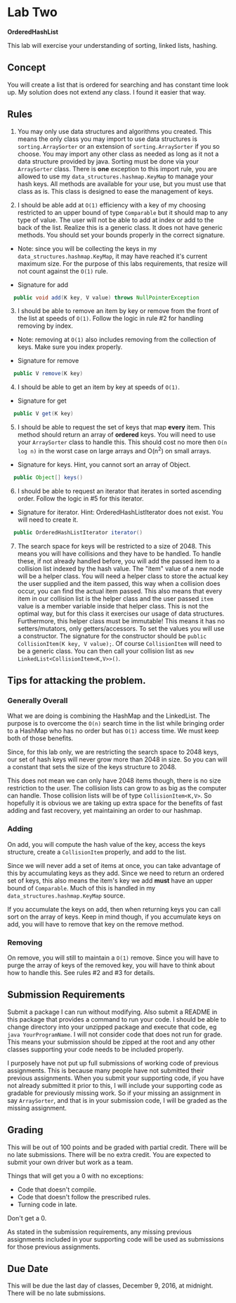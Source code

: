 # Lab Two
**OrderedHashList**

This lab will exercise your understanding of sorting, linked lists, hashing.

## Concept
You will create a list that is ordered for searching and has constant time look up. My solution does not extend any class. I found it easier that way.

## Rules

1. You may only use data structures and algorithms you created. This means the only class you may import to use data structures is `sorting.ArraySorter` or an extension of `sorting.ArraySorter` if you so choose. You may import any other class as needed as long as it not a data structure provided by java. Sorting must be done via your `ArraySorter` class. There is **one** exception to this import rule, you are allowed to use my `data_structures.hashmap.KeyMap` to manage your hash keys. All methods are available for your use, but you must use that class as is. This class is designed to ease the management of keys.


2. I should be able add at `O(1)` efficiency with a key of my choosing restricted to an upper bound of type `Comparable` but it should map to any type of value. The user will not be able to add at index or add to the back of the list. Realize this is a generic class. It does not have generic methods. You should set your bounds properly in the correct signature.
  * Note: since you will be collecting the keys in my `data_structures.hashmap.KeyMap`, it may have reached it's current maximum size. For the purpose of this labs requirements, that resize will not count against the `O(1)` rule.

  * Signature for add

```java
  public void add(K key, V value) throws NullPointerException
```

3. I should be able to remove an item by key or remove from the front of the list at speeds of `O(1)`. Follow the logic in rule #2 for handling removing by index.
  * Note: removing at `O(1)` also includes removing from the collection of keys. Make sure you index properly.

  * Signature for remove

```java
  public V remove(K key)
```

4. I should be able to get an item by key at speeds of `O(1)`.
  * Signature for get

```java
  public V get(K key)
```

5. I should be able to request the set of keys that map **every** item. This method should return an array of **ordered** keys. You will need to use your `ArraySorter` class to handle this. This should cost no more then `O(n log n)` in the worst case on large arrays and O(n<sup>2</sup>) on small arrays.
  * Signature for keys. Hint, you cannot sort an array of Object.

```java
  public Object[] keys()
```

6. I should be able to request an iterator that iterates in sorted ascending order. Follow the logic in #5 for this iterator.
 * Signature for iterator. Hint: OrderedHashListIterator does not exist. You will need to create it.

```java
  public OrderedHashListIterator iterator()
```

7. The search space for keys will be restricted to a size of 2048. This means you will have collisions and they have to be handled. To handle these, if not already handled before, you will add the passed item to a collision list indexed by the hash value. The "item" value of a new node will be a helper class. You will need a helper class to store the actual key the user supplied and the item passed, this way when a collision does occur, you can find the actual item passed. This also means that every item in our collision list is the helper class and the user passed `item` value is a member variable inside that helper class. This is not the optimal way, but for this class it exercises our usage of data structures. Furthermore, this helper class must be immutable! This means it has no setters/mutators, only getters/accessors. To set the values you will use a constructor. The signature for the constructor should be `public CollisionItem(K key, V value);`. Of course `CollisionItem` will need to be a generic class. You can then call your collision list as `new LinkedList<CollisionItem<K,V>>()`.


## Tips for attacking the problem.
### Generally Overall
What we are doing is combining the HashMap and the LinkedList. The purpose is to overcome the `O(n)` search time in the list while bringing order to a HashMap who has no order but has `O(1)` access time. We must keep both of those benefits.

Since, for this lab only, we are restricting the search space to 2048 keys, our set of hash keys will never grow more than 2048 in size. So you can will a constant that sets the size of the keys structure to 2048.

This does not mean we can only have 2048 items though, there is no size restriction to the user. The collision lists can grow to as big as the computer can handle.  Those collision lists will be of type `CollisionItem<K,V>`. So hopefully it is obvious we are taking up extra space for the benefits of fast adding and fast recovery, yet maintaining an order to our hashmap.

### Adding
On add, you will compute the hash value of the key, access the keys structure, create a `CollisionItem` properly, and add to the list.

Since we will never add a set of items at once, you can take advantage of this by accumulating keys as they add. Since we need to return an ordered set of keys, this also means the item's key we add **must** have an upper bound of `Comparable`. Much of this is handled in my `data_structures.hashmap.KeyMap` source.

If you accumulate the keys on add, then when returning keys you can call sort on the array of keys. Keep in mind though, if you accumulate keys on add, you will have to remove that key on the remove method.

### Removing
On remove, you will still to maintain a `O(1)` remove. Since you will have to purge the array of keys of the removed key, you will have to think about how to handle this. See rules #2 and #3 for details.

## Submission Requirements
Submit a package I can run without modifying. Also submit a README in this package that provides a command to run your code. I should be able to change directory into your unzipped package and execute that code, eg `java YourProgramName`. I will not consider code that does not run for grade. This means your submission should be zipped at the root and any other classes supporting your code needs to be included properly.

I purposely have not put up full submissions of working code of previous assignments. This is because many people have not submitted their previous assignments. When you submit your supporting code, if you have not already submitted it prior to this, I will include your supporting code as gradable for previously missing work. So if your missing an assignment in say `ArraySorter`, and that is in your submission code, I will be graded as the missing assignment.

## Grading
This will be out of 100 points and be graded with partial credit. There will be no late submissions. There will be no extra credit. You are expected to submit your own driver but work as a team.

Things that will get you a 0 with no exceptions:
  * Code that doesn't compile.
  * Code that doesn't follow the prescribed rules.
  * Turning code in late.

Don't get a 0.

As stated in the submission requirements, any missing previous assignments included in your supporting code will be used as submissions for those previous assignments.

## Due Date
This will be due the last day of classes, December 9, 2016, at midnight. There will be no late submissions.
